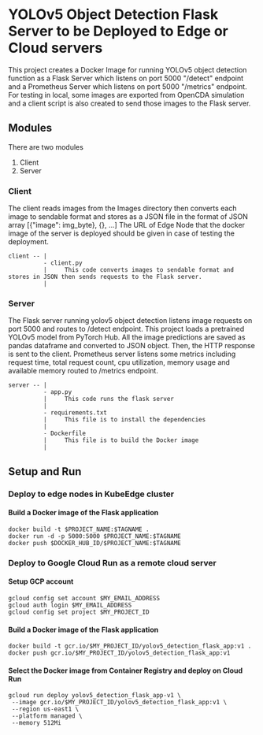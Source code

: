 # YOLOv5 Object Detection Flask Server to be Deployed to Edge or Cloud servers

This project creates a Docker Image for running YOLOv5 object detection function as a Flask Server which listens on port 5000 "/detect" endpoint and a Prometheus Server which listens on port 5000 "/metrics" endpoint.
For testing in local, some images are exported from OpenCDA simulation and a client script is also created to send those images to the Flask server.

## Modules
There are two modules
  1. Client
  2. Server

### Client
The client reads images from the Images directory then converts each image to sendable format and stores as a JSON file in the format of JSON array [{"image": img_byte}, {}, ...]
The URL of Edge Node that the docker image of the server is deployed should be given in case of testing the deployment.

```
client -- |
          - client.py
          |     This code converts images to sendable format and stores in JSON then sends requests to the Flask server.
          |
```

### Server
The Flask server running yolov5 object detection listens image requests on port 5000 and routes to /detect endpoint. This project loads a pretrained YOLOv5 model from PyTorch Hub. 
All the image predictions are saved as pandas dataframe and converted to JSON object. Then, the HTTP response is sent to the client.
Prometheus server listens some metrics including request time, total request count, cpu utilization, memory usage and available memory routed to /metrics endpoint.  

```
server -- |
          - app.py
          |     This code runs the flask server
          |
          - requirements.txt
          |     This file is to install the dependencies
          |
          - Dockerfile
          |     This file is to build the Docker image
          |
```

## Setup and Run

### Deploy to edge nodes in KubeEdge cluster

#### Build a Docker image of the Flask application

```
docker build -t $PROJECT_NAME:$TAGNAME .
docker run -d -p 5000:5000 $PROJECT_NAME:$TAGNAME
docker push $DOCKER_HUB_ID/$PROJECT_NAME:$TAGNAME
```

### Deploy to Google Cloud Run as a remote cloud server

#### Setup GCP account
```
gcloud config set account $MY_EMAIL_ADDRESS
gcloud auth login $MY_EMAIL_ADDRESS
gcloud config set project $MY_PROJECT_ID
```
#### Build a Docker image of the Flask application

```
docker build -t gcr.io/$MY_PROJECT_ID/yolov5_detection_flask_app:v1 .
docker push gcr.io/$MY_PROJECT_ID/yolov5_detection_flask_app:v1
```

#### Select the Docker image from Container Registry and deploy on Cloud Run
```
gcloud run deploy yolov5_detection_flask_app-v1 \
 --image gcr.io/$MY_PROJECT_ID/yolov5_detection_flask_app:v1 \
 --region us-east1 \
 --platform managed \
 --memory 512Mi
```

